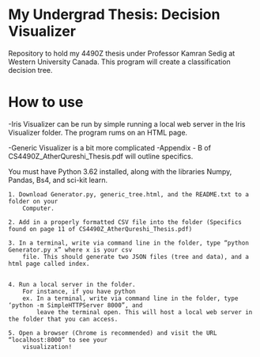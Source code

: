 # My Undergrad Thesis: Decision Visualizer
Repository to hold my 4490Z thesis under Professor Kamran Sedig at Western University Canada. 
This program will create a classification decision tree. 

# How to use

-Iris Visualizer can be run by simple running a local web server in the Iris Visualizer folder. The program rums on an HTML page. 

-Generic Visualizer is a bit more complicated
	-Appendix - B of CS4490Z_AtherQureshi_Thesis.pdf will outline specifics. 

You must have Python 3.62 installed, along with the libraries Numpy, Pandas, Bs4, and sci-kit learn. 

	1. Download Generator.py, generic_tree.html, and the README.txt to a folder on your
		Computer.

	2. Add in a properly formatted CSV file into the folder (Specifics found on page 11 of CS4490Z_AtherQureshi_Thesis.pdf)

	3. In a terminal, write via command line in the folder, type “python Generator.py x” where x is your csv
		file. This should generate two JSON files (tree and data), and a html page called index.


	4. Run a local server in the folder. 
		For instance, if you have python
		ex. In a terminal, write via command line in the folder, type ‘python -m SimpleHTTPServer 8000”, and
			leave the terminal open. This will host a local web server in the folder that you can access.

	5. Open a browser (Chrome is recommended) and visit the URL “localhost:8000” to see your
		visualization! 